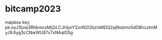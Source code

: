 # bitcamp2023

mapbox key
pk.eyJ1Ijoia3RhbmcxMjQiLCJhIjoiY2xnN2I2bzlsMDQ2ajNobmx5dDBhczlmMyJ9.6yg3cCNwWU87x7xNAalG5g
